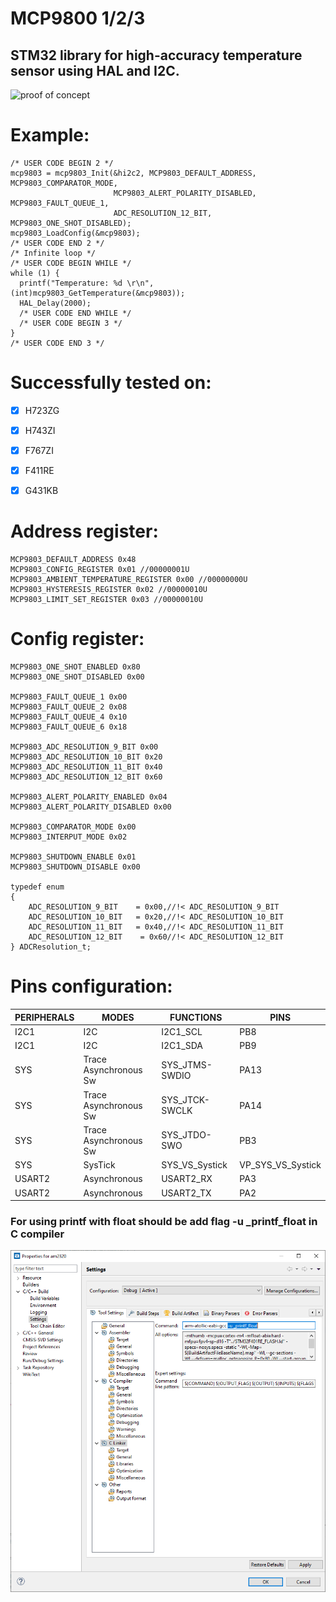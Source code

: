 # MCP9800 1/2/3

## STM32 library for high-accuracy temperature sensor using HAL and I2C.

![proof of concept](https://raw.githubusercontent.com/SimpleMethod/STM32-MCP9803/master/doc/PoC.png)

# Example:

    /* USER CODE BEGIN 2 */
    mcp9803 = mcp9803_Init(&hi2c2, MCP9803_DEFAULT_ADDRESS, MCP9803_COMPARATOR_MODE,
                           MCP9803_ALERT_POLARITY_DISABLED, MCP9803_FAULT_QUEUE_1,
                           ADC_RESOLUTION_12_BIT, MCP9803_ONE_SHOT_DISABLED);
    mcp9803_LoadConfig(&mcp9803);
    /* USER CODE END 2 */
    /* Infinite loop */
    /* USER CODE BEGIN WHILE */
    while (1) {
      printf("Temperature: %d \r\n", (int)mcp9803_GetTemperature(&mcp9803));
      HAL_Delay(2000);
      /* USER CODE END WHILE */
      /* USER CODE BEGIN 3 */
    }
    /* USER CODE END 3 */



# Successfully tested on:
- [x] H723ZG
- [x] H743ZI
- [x] F767ZI
- [x] F411RE
- [x] G431KB



# Address register:

    MCP9803_DEFAULT_ADDRESS 0x48
    MCP9803_CONFIG_REGISTER 0x01 //00000001U
    MCP9803_AMBIENT_TEMPERATURE_REGISTER 0x00 //00000000U
    MCP9803_HYSTERESIS_REGISTER 0x02 //00000010U
    MCP9803_LIMIT_SET_REGISTER 0x03 //00000010U

#  Config register:

    MCP9803_ONE_SHOT_ENABLED 0x80
    MCP9803_ONE_SHOT_DISABLED 0x00
    
    MCP9803_FAULT_QUEUE_1 0x00
    MCP9803_FAULT_QUEUE_2 0x08
    MCP9803_FAULT_QUEUE_4 0x10
    MCP9803_FAULT_QUEUE_6 0x18
    
    MCP9803_ADC_RESOLUTION_9_BIT 0x00
    MCP9803_ADC_RESOLUTION_10_BIT 0x20
    MCP9803_ADC_RESOLUTION_11_BIT 0x40
    MCP9803_ADC_RESOLUTION_12_BIT 0x60
    
    MCP9803_ALERT_POLARITY_ENABLED 0x04
    MCP9803_ALERT_POLARITY_DISABLED 0x00
    
    MCP9803_COMPARATOR_MODE 0x00
    MCP9803_INTERPUT_MODE 0x02
    
    MCP9803_SHUTDOWN_ENABLE 0x01
    MCP9803_SHUTDOWN_DISABLE 0x00
    
    typedef enum
    {
    	ADC_RESOLUTION_9_BIT    = 0x00,//!< ADC_RESOLUTION_9_BIT
    	ADC_RESOLUTION_10_BIT   = 0x20,//!< ADC_RESOLUTION_10_BIT
    	ADC_RESOLUTION_11_BIT   = 0x40,//!< ADC_RESOLUTION_11_BIT
    	ADC_RESOLUTION_12_BIT  	 = 0x60//!< ADC_RESOLUTION_12_BIT
    } ADCResolution_t;

# Pins configuration:

| PERIPHERALS | MODES                 | FUNCTIONS      | PINS              |
|-------------|-----------------------|----------------|-------------------|
| I2C1        | I2C                   | I2C1_SCL       | PB8               |
| I2C1        | I2C                   | I2C1_SDA       | PB9               |
| SYS         | Trace Asynchronous Sw | SYS_JTMS-SWDIO | PA13              |
| SYS         | Trace Asynchronous Sw | SYS_JTCK-SWCLK | PA14              |
| SYS         | Trace Asynchronous Sw | SYS_JTDO-SWO   | PB3               |
| SYS         | SysTick               | SYS_VS_Systick | VP_SYS_VS_Systick |
| USART2      | Asynchronous          | USART2_RX      | PA3               |
| USART2      | Asynchronous          | USART2_TX      | PA2               |


### **For using printf with float should be add flag -u _printf_float in C compiler**

![enter image description here](https://raw.githubusercontent.com/SimpleMethod/STM32-AM2320/master/Images/am2320_Atolic_TrueSTUDIO.png)

